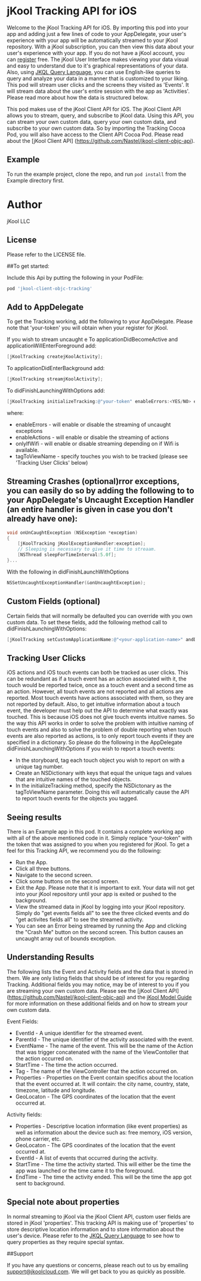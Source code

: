 # jKool Tracking API for iOS

Welcome to the jKool Tracking API for iOS. By importing this pod into your app and adding just a few lines of code to your AppDelegate, your user's experience with your app will be automatically streamed to your jKool repository. With a jKool subscription, you can then view this data about your user's experience with your app.  If you do not have a jKool account, you can [register](https://www.jkoolcloud.com/signup/signup) free. The jKool User Interface makes viewing your data visual and easy to understand due to it's graphical representations of your data. Also, using [JKQL Query Language](http://www.jkoolcloud.com/download/jKQL%20User%20Guide.pdf), you can use English-like queries to query and analyze your data in a manner that is customized to your liking. This pod will stream user clicks and the screens they visited as 'Events'. It will stream data about the user's entire session with the app as 'Activities'. Please read more about how the data is structured below.

This pod makes use of the jKool Client API for iOS. The jKool Client API allows you to stream, query, and subscribe to jKool data. Using this API, you can stream your own custom data, query your own custom data, and subscribe to your own custom data. So by importing the Tracking Cocoa Pod, you will also have access to the Client API Cocoa Pod. Please read about the [jKool Client API] (https://github.com/Nastel/jkool-client-objc-api).

## Example

To run the example project, clone the repo, and run `pod install` from the Example directory first.
# Author

jKool LLC

## License

Please refer to the LICENSE file.

##To get started:

Include this Api by putting the following in your PodFile:
```ruby
pod 'jkool-client-objc-tracking'
```
## Add to AppDelegate
To get the Tracking working, add the following to your AppDelegate. Please note that 'your-token' you will obtain when your register for jKool.

If you wish to stream uncaught e
To applicationDidBecomeActive and applicationWillEnterForeground add:
```objective-c
[jKoolTracking createjKoolActivity];
```

To applicationDidEnterBackground add:
```objective-c
[jKoolTracking streamjKoolActivity];
```

To didFinishLaunchingWithOptions add:
```objective-c
[jKoolTracking initializeTracking:@"your-token" enableErrors:<YES/NO> enableActions:<YES/NO> onlyIfWifi:<YES/NO>];
```
where:
* enableErrors - will enable or disable the streaming of uncaught exceptions
* enableActions - will enable or disable the streaming of actions
* onlyIfWifi - will enable or disable streaming depending on if Wifi is available.
* tagToViewName - specify touches you wish to be tracked (please see 'Tracking User Clicks' below)

## Streaming Crashes (optional)rror exceptions, you can easily do so by adding the following to to your AppDelegate's Uncaught Exception Handler (an entire handler is given in case you don't already have one):
```objective-c
void onUnCaughtException (NSException *exception)
{
    [jKoolTracking jKoolExceptionHandler:exception];
    // Sleeping is necessary to give it time to streaam.
    [NSThread sleepForTimeInterval:5.0f];
}... 
```
With the following in didFinishLaunchWithOptions
```objective-c
NSSetUncaughtExceptionHandler(&onUncaughtException);
```

## Custom Fields (optional)
Certain fields that will normally be defaulted you can override with you own custom data. To set these fields, add the following method call to didFinishLaunchingWithOptions: 
```objective-c
[jKoolTracking setCustomApplicationName:@"<your-application-name>" andDataCenter:@"<your-data-center>" andResource:@"<your-activity-resource>" andSsn:<your-source> andCorrelators:[NSArray arrayWithObjects:@"<your-custom-correlator>",@"<your-custom-correlator>",..., nil] andActivityName:@"<your-activity-name>"];
```

## Tracking User Clicks
iOS actions and iOS touch events can both be tracked as user clicks. This can be redundant as if a touch event has an action associated with it, the touch would be reported twice, once as a touch event and a second time as an action. However, all touch events are not reported and all actions are reported. Most touch events have actions associated with them, so they are not reported by default. Also, to get intuitive information about a touch event, the developer must help out the API to determine what exactly was touched. This is because iOS does not give touch events intuitive names. So the way this API works in order to solve the problem with intuitive naming of touch events and also to solve the problem of double reporting when touch events are also reported as actions, is to only report touch events if they are specified in a dictionary. So please do the following in the AppDelegate didFinishLaunchingWithOptions if you wish to report a touch events:
* In the storyboard, tag each touch object you wish to report on with a unique tag number.
* Create an NSDictionary with keys that equal the unique tags and values that are intuitive names of the touched objects.
* In the initializeTracking method, specify the NSDictonary as the tagToViewName parameter.
Doing this will automatically cause the API to report touch events for the objects you tagged.



## Seeing results

There is an Example app in this pod. It contains a complete working app with all of the above mentioned code in it. Simply replace “your-token” with the token that was assigned to you when you registered for jKool. To get a feel for this Tracking API, we recommend you do the following:

* Run the App. 
* Click all three buttons. 
* Navigate to the second screen.
* Click some buttons on the second screen.
* Exit the App. Please note that it is important to exit. Your data will not get into your jKool repository until your app is exited or pushed to the background. 
* View the streamed data in jKool by logging into your jKool repository.  Simply do "get events fields all" to see the three clicked events and do "get activites fields all" to see the streamed activity. 
* You can see an Error being streamed by running the App and clicking the "Crash Me" button on the second screen. This button causes an uncaught array out of bounds exception.

## Understanding Results
The following lists the Event and Activity fields and the data that is stored in them. We are only listing fields that should be of interest for you regarding Tracking. Additional fields you may notice, may be of interest to you if you are streaming your own custom data. Please see the [jKool Client API] (https://github.com/Nastel/jkool-client-objc-api) and the [jKool Model Guide](https://www.jkoolcloud.com/download/jkool-model.pdf) for more information on these additional fields and on how to stream your own custom data.

Event Fields:
* EventId - A unique identifier for the streamed event.
* ParentId - The unique identifier of the activity associated with the event.
* EventName - The name of the event. This will be the name of the Action that was trigger concatenated with the name of the ViewContoller that the action occurred on.
* StartTime - The time the action occurred.
* Tag - The name of the ViewController that the action occurred on.
* Properties - Properties on the Event contain specifics about the location that the event occurred at. It will contain: the city name, country, state, timezone, latitude and longitude.
* GeoLocaton - The GPS coordinates of the location that the event occurred at.

Activity fields:
* Properties - Descriptive location information (like event properties) as well as information about the device such as: free memory, iOS version, phone carrier, etc.
* GeoLocaton - The GPS coordinates of the location that the event occurred at.
* EventId - A list of events that occurred during the activity.
* StartTime - The time the activity started. This will either be the time the app was launched or the time came it to the foreground.
* EndTime - The time the activity ended. This will be the time the app got sent to background.

## Special note about properties
In normal streaming to jKool via the jKool Client API, custom user fields are stored in jKool 'properties'. This tracking API is making use of 'properties' to store descriptive location information and to store information about the user's device. Please refer to the [JKQL Query Language](http://www.jkoolcloud.com/download/jKQL%20User%20Guide.pdf) to see how to query properties as they require special syntax.

##Support

If you have any questions or concerns, please reach out to us by emailing support@jkoolcloud.com. We will get back to you as quickly as possible.



